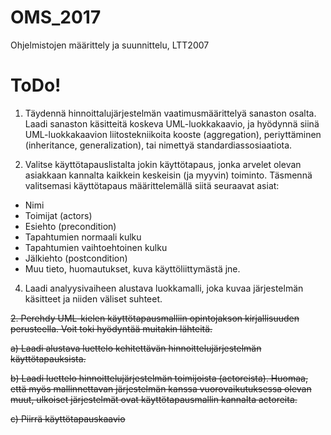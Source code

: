 # OMS_2017
Ohjelmistojen määrittely ja suunnittelu, LTT2007

# ToDo!
1. Täydennä hinnoittalujärjestelmän vaatimusmäärittelyä sanaston osalta. Laadi sanaston käsitteitä koskeva UML-luokkakaavio, ja hyödynnä siinä UML-luokkakaavion liitostekniikoita kooste (aggregation), periyttäminen (inheritance, generalization), tai nimettyä standardiassosiaatiota.

3. Valitse käyttötapauslistalta jokin käyttötapaus, jonka arvelet olevan asiakkaan kannalta kaikkein keskeisin (ja myyvin) toiminto.
Täsmennä valitsemasi käyttötapaus määrittelemällä siitä seuraavat asiat:

- Nimi
- Toimijat (actors)
- Esiehto (precondition)
- Tapahtumien normaali kulku
- Tapahtumien vaihtoehtoinen kulku
- Jälkiehto (postcondition)
- Muu tieto, huomautukset, kuva käyttöliittymästä jne.

4. Laadi analyysivaiheen alustava luokkamalli, joka kuvaa järjestelmän käsitteet ja niiden väliset suhteet.

<s>2. Perehdy UML-kielen käyttötapausmalliin opintojakson kirjallisuuden perusteella. Voit toki hyödyntää muitakin lähteitä. </s>

<s>a) Laadi alustava luettelo kehitettävän hinnoittelujärjestelmän käyttötapauksista.</s>

<s>b) Laadi luettelo hinnoittelujärjestelmän toimijoista (actoreista). Huomaa, että myös mallinnettavan järjestelmän kanssa vuorovaikutuksessa olevan muut, ulkoiset järjestelmät ovat käyttötapausmallin kannalta actoreita.</s>

<s>c) Piirrä käyttötapauskaavio</s>

